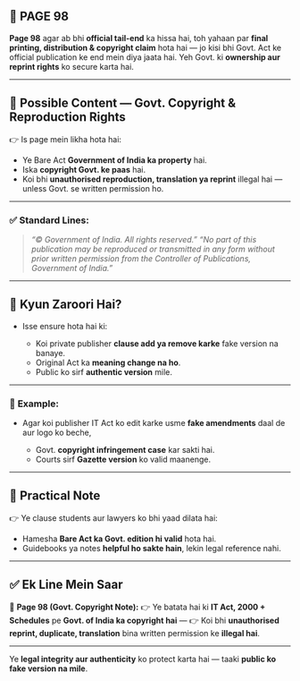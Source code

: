 ## 📄 **PAGE 98**

**Page 98** agar ab bhi **official tail-end** ka hissa hai, toh yahaan par **final printing, distribution & copyright claim** hota hai — jo kisi bhi Govt. Act ke official publication ke end mein diya jaata hai.
Yeh Govt. ki **ownership aur reprint rights** ko secure karta hai.

---

## 🔹 **Possible Content — Govt. Copyright & Reproduction Rights**

👉 Is page mein likha hota hai:

* Ye Bare Act **Government of India ka property** hai.
* Iska **copyright Govt. ke paas** hai.
* Koi bhi **unauthorised reproduction, translation ya reprint** illegal hai — unless Govt. se written permission ho.

---

### ✅ **Standard Lines:**

> *“© Government of India. All rights reserved.”*
> *“No part of this publication may be reproduced or transmitted in any form without prior written permission from the Controller of Publications, Government of India.”*

---

## 🔹 **Kyun Zaroori Hai?**

* Isse ensure hota hai ki:

  * Koi private publisher **clause add ya remove karke** fake version na banaye.
  * Original Act ka **meaning change na ho**.
  * Public ko sirf **authentic version** mile.

---

### 🧩 **Example:**

* Agar koi publisher IT Act ko edit karke usme **fake amendments** daal de aur logo ko beche,

  * Govt. **copyright infringement case** kar sakti hai.
  * Courts sirf **Gazette version** ko valid maanenge.

---

## 🔹 **Practical Note**

👉 Ye clause students aur lawyers ko bhi yaad dilata hai:

* Hamesha **Bare Act ka Govt. edition hi valid** hota hai.
* Guidebooks ya notes **helpful ho sakte hain**, lekin legal reference nahi.

---

## ✅ **Ek Line Mein Saar**

📌 **Page 98 (Govt. Copyright Note):**
👉 Ye batata hai ki **IT Act, 2000 + Schedules** pe **Govt. of India ka copyright hai** —
👉 Koi bhi **unauthorised reprint, duplicate, translation** bina written permission ke **illegal hai**.

---

Ye **legal integrity aur authenticity** ko protect karta hai — taaki **public ko fake version na mile**.
